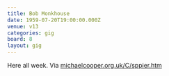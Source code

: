 ```yaml
---
title: Bob Monkhouse
date: 1959-07-20T19:00:00.000Z
venue: v13
categories: gig
board: 8
layout: gig
---
```

Here all week.
Via <a href="http://michaelcooper.org.uk/C/sppier.htm">michaelcooper.org.uk/C/sppier.htm</a>